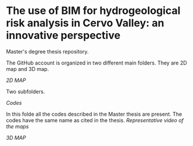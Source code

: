 # The use of BIM for hydrogeological risk analysis in Cervo Valley: an innovative perspective
Master's degree thesis repository.

The GitHub account is organized in two different main folders. They are 2D map and 3D map. 

_2D MAP_

Two subfolders.

  _Codes_

  In this folde all the codes described in the Master thesis are present. The codes have the same name as cited in the thesis. 
  _Representative video of the maps_

_3D MAP_
